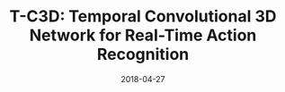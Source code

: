 ---
title: "T-C3D: Temporal Convolutional 3D Network for Real-Time Action Recognition"
collection: conferences_main
permalink: /publication/T-C3D
date: 2018-04-27
venue: "AAAI"
city: 
state: ""
thumbnail: "T-C3D.png"
teaser : 
authors: "Kun Liu, Wu Liu, Chuang Gan, Mingkui Tan, Huadong Ma"
bibtex: T-C3D.txt
uri: T-C3D.pdf
arxiv: 
project: 
source: https://github.com/tc3d
poster: 
data:
---